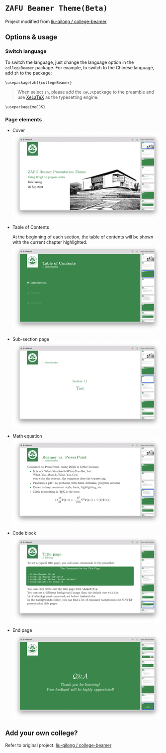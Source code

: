 # `ZAFU Beamer Theme(Beta)`

Project modified from [liu-qilong
/
college-beamer](https://github.com/liu-qilong/college-beamer)


## Options & usage

### Switch language

To switch the language, just change the language option in the `collegeBeamer` package. For example, to switch to the Chinese language, add `zh` to the package:

```
\usepackage[zh]{collegeBeamer}
```

> When select `zh`, please add the `xeCJK`package to the preamble and use [XeLaTeX](https://www.overleaf.com/learn/latex/XeLaTeX) as the typesetting engine.

```
\usepackage{xeCJK}
```

### Page elements
- Cover
![cover](./gallery/slide/cover.png)
- Table of Contents

  At the beginning of each section, the table of contents will be shown with the current chapter highlighted.
![toc](./gallery/slide/table-of-contents.png)
- Sub-section page
![ssec](./gallery/slide/sub-section.png)
- Math equation
![math](./gallery/slide/math-equation.png)
- Code block
![code](./gallery/slide/code-block.png)
- End page
![end](./gallery/slide/end.png)

## Add your own college?

Refer to original project: [liu-qilong
/
college-beamer](https://github.com/liu-qilong/college-beamer)

